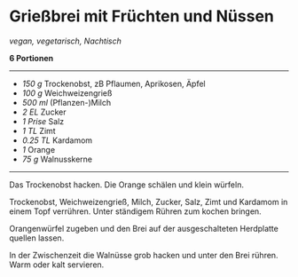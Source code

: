 # Grießbrei mit Früchten und Nüssen

*vegan, vegetarisch, Nachtisch*

**6 Portionen**

---

- *150 g* Trockenobst, zB Pflaumen, Aprikosen, Äpfel
- *100 g* Weichweizengrieß
- *500 ml* (Pflanzen-)Milch
- *2 EL* Zucker
- *1 Prise* Salz
- *1 TL* Zimt
- *0.25 TL* Kardamom
- *1* Orange
- *75 g* Walnusskerne

---

Das Trockenobst hacken. Die Orange schälen und klein würfeln.

Trockenobst, Weichweizengrieß, Milch, Zucker, Salz, Zimt und Kardamom in einem Topf verrühren. Unter ständigem Rühren zum kochen bringen.

Orangenwürfel zugeben und den Brei auf der ausgeschalteten Herdplatte quellen lassen.

In der Zwischenzeit die Walnüsse grob hacken und unter den Brei rühren. Warm oder kalt servieren.
